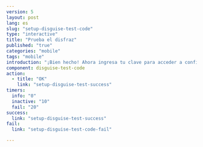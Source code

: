 ```yaml
---
version: 5
layout: post
lang: es
slug: "setup-disguise-test-code"
type: "interactive"
title: "Prueba el disfraz"
published: "true"
categories: "mobile"
tags: "mobile"
introduction: "¡Bien hecho! Ahora ingresa tu clave para acceder a configuraciones."
component: disguise-test-code
action: 
  - title: "OK"
    link: "setup-disguise-test-success"
timers:
  info: "0"
  inactive: "10"
  fail: "20"
success: 
  link: "setup-disguise-test-success"
fail: 
  link: "setup-disguise-test-code-fail"  

---
```


